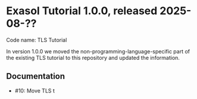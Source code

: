 # Exasol Tutorial 1.0.0, released 2025-08-??

Code name: TLS Tutorial

In version 1.0.0 we moved the non-programming-language-specific part of the existing TLS tutorial to this repository and updated the information.

## Documentation

* #10: Move TLS t